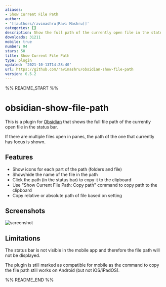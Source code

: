 ```yaml
---
aliases:
- Show Current File Path
author:
- '[[authors/ravimashru|Ravi Mashru]]'
categories: []
description: Show the full path of the currently open file in the status bar
downloads: 31211
mobile: true
number: 94
stars: 50
title: Show Current File Path
type: plugin
updated: '2021-10-13T14:28:40'
url: https://github.com/ravimashru/obsidian-show-file-path
version: 0.5.2
---
```


%% README_START %%

# obsidian-show-file-path

This is a plugin for [Obsidian](https://obsidian.md/) that shows the full file path of the currently open file in the status bar.

If there are multiple files open in panes, the path of the one that currently has focus is shown.

## Features

- Show icons for each part of the path (folders and file)
- Show/hide the name of the file in the path
- Click the path (in the status bar) to copy it to the clipboard
- Use "Show Current File Path: Copy path" command to copy path to the clipboard
- Copy relative or absolute path of file based on setting

## Screenshots

![screenshot](https://raw.githubusercontent.com/ravimashru/obsidian-show-file-path/HEAD/images/screenshot.png)

## Limitations

The status bar is not visible in the mobile app and therefore the file path will not be displayed.

The plugin is still marked as compatible for mobile as the command to copy the file path still works on Android (but not iOS/iPadOS).


%% README_END %%
